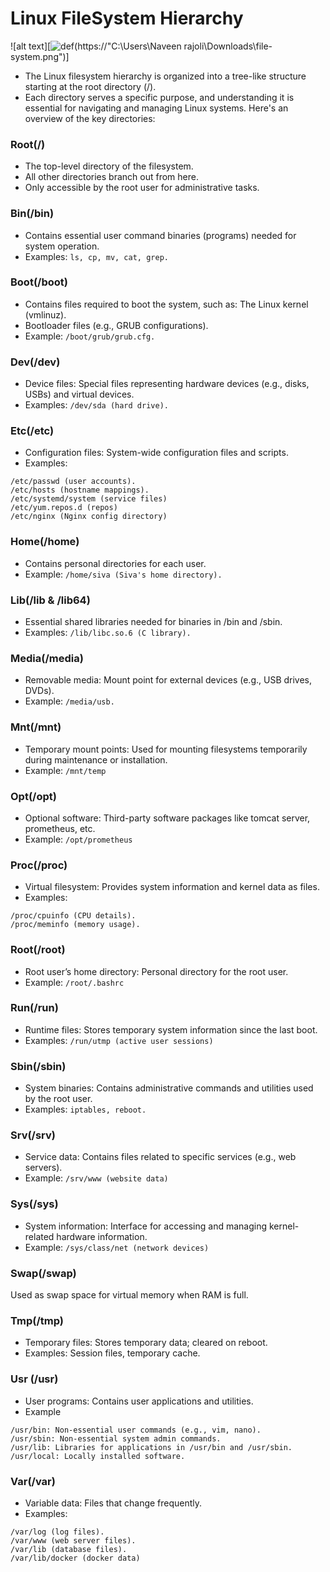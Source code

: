 # Linux FileSystem Hierarchy

![alt text][![def](https://"C:\Users\Naveen rajoli\Downloads\file-system.png")]


* The Linux filesystem hierarchy is organized into a tree-like structure starting at the root directory (/). 
* Each directory serves a specific purpose, and understanding it is essential for navigating and managing Linux systems. Here's an overview of the key directories:

### Root(/)

* The top-level directory of the filesystem.
* All other directories branch out from here.
* Only accessible by the root user for administrative tasks.

### Bin(/bin)

* Contains essential user command binaries (programs) needed for system operation.
* Examples:
`ls, cp, mv, cat, grep.`

### Boot(/boot)

* Contains files required to boot the system, such as: The Linux kernel (vmlinuz).
* Bootloader files (e.g., GRUB configurations).
* Example:
`/boot/grub/grub.cfg.`

### Dev(/dev)

* Device files: Special files representing hardware devices (e.g., disks, USBs) and virtual devices.
* Examples: `/dev/sda (hard drive).`

### Etc(/etc)

* Configuration files: System-wide configuration files and scripts.
* Examples:
```
/etc/passwd (user accounts).
/etc/hosts (hostname mappings).
/etc/systemd/system (service files)
/etc/yum.repos.d (repos)
/etc/nginx (Nginx config directory)
```

### Home(/home)

* Contains personal directories for each user.
* Example:
`/home/siva (Siva's home directory).`

### Lib(/lib & /lib64)

* Essential shared libraries needed for binaries in /bin and /sbin.
* Examples:
`/lib/libc.so.6 (C library).`

### Media(/media)

* Removable media: Mount point for external devices (e.g., USB drives, DVDs).
* Example:
`/media/usb.`

### Mnt(/mnt)

* Temporary mount points: Used for mounting filesystems temporarily during maintenance or installation.
* Example:
`/mnt/temp`

### Opt(/opt)

* Optional software: Third-party software packages like tomcat server, prometheus, etc.
* Example:
`/opt/prometheus`

### Proc(/proc)

* Virtual filesystem: Provides system information and kernel data as files.
* Examples:
```
/proc/cpuinfo (CPU details).
/proc/meminfo (memory usage).
```

### Root(/root)

* Root user’s home directory: Personal directory for the root user.
* Example:
`/root/.bashrc`

### Run(/run)

* Runtime files: Stores temporary system information since the last boot.
* Examples:
`/run/utmp (active user sessions)`

### Sbin(/sbin)

* System binaries: Contains administrative commands and utilities used by the root user.
* Examples:
`iptables, reboot.`

### Srv(/srv)

* Service data: Contains files related to specific services (e.g., web servers).
* Example:
`/srv/www (website data)`

### Sys(/sys)

* System information: Interface for accessing and managing kernel-related hardware information.
* Example:
`/sys/class/net (network devices)`

### Swap(/swap)
Used as swap space for virtual memory when RAM is full.

### Tmp(/tmp)

* Temporary files: Stores temporary data; cleared on reboot.
* Examples: Session files, temporary cache.

### Usr (/usr)

* User programs: Contains user applications and utilities.
* Example
```
/usr/bin: Non-essential user commands (e.g., vim, nano).
/usr/sbin: Non-essential system admin commands.
/usr/lib: Libraries for applications in /usr/bin and /usr/sbin.
/usr/local: Locally installed software.
```

### Var(/var)

* Variable data: Files that change frequently.
* Examples:
```
/var/log (log files).
/var/www (web server files).
/var/lib (database files).
/var/lib/docker (docker data)
```




[def]: images/file-system.png